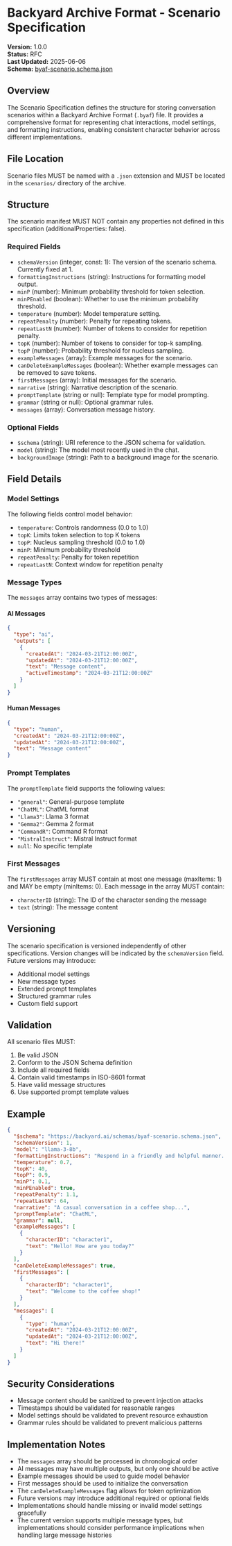 # Backyard Archive Format - Scenario Specification

**Version:** 1.0.0  
**Status:** RFC  
**Last Updated:** 2025-06-06  
**Schema:** [byaf-scenario.schema.json](../../schemas/v1/byaf-scenario.schema.json)

## Overview

The Scenario Specification defines the structure for storing conversation scenarios within a Backyard Archive Format (`.byaf`) file. It provides a comprehensive format for representing chat interactions, model settings, and formatting instructions, enabling consistent character behavior across different implementations.

## File Location

Scenario files MUST be named with a `.json` extension and MUST be located in the `scenarios/` directory of the archive.

## Structure

The scenario manifest MUST NOT contain any properties not defined in this specification (additionalProperties: false).

### Required Fields

- `schemaVersion` (integer, const: 1): The version of the scenario schema. Currently fixed at 1.
- `formattingInstructions` (string): Instructions for formatting model output.
- `minP` (number): Minimum probability threshold for token selection.
- `minPEnabled` (boolean): Whether to use the minimum probability threshold.
- `temperature` (number): Model temperature setting.
- `repeatPenalty` (number): Penalty for repeating tokens.
- `repeatLastN` (number): Number of tokens to consider for repetition penalty.
- `topK` (number): Number of tokens to consider for top-k sampling.
- `topP` (number): Probability threshold for nucleus sampling.
- `exampleMessages` (array): Example messages for the scenario.
- `canDeleteExampleMessages` (boolean): Whether example messages can be removed to save tokens.
- `firstMessages` (array): Initial messages for the scenario.
- `narrative` (string): Narrative description of the scenario.
- `promptTemplate` (string or null): Template type for model prompting.
- `grammar` (string or null): Optional grammar rules.
- `messages` (array): Conversation message history.

### Optional Fields

- `$schema` (string): URI reference to the JSON schema for validation.
- `model` (string): The model most recently used in the chat.
- `backgroundImage` (string): Path to a background image for the scenario.

## Field Details

### Model Settings

The following fields control model behavior:

- `temperature`: Controls randomness (0.0 to 1.0)
- `topK`: Limits token selection to top K tokens
- `topP`: Nucleus sampling threshold (0.0 to 1.0)
- `minP`: Minimum probability threshold
- `repeatPenalty`: Penalty for token repetition
- `repeatLastN`: Context window for repetition penalty

### Message Types

The `messages` array contains two types of messages:

#### AI Messages

```json
{
  "type": "ai",
  "outputs": [
    {
      "createdAt": "2024-03-21T12:00:00Z",
      "updatedAt": "2024-03-21T12:00:00Z",
      "text": "Message content",
      "activeTimestamp": "2024-03-21T12:00:00Z"
    }
  ]
}
```

#### Human Messages

```json
{
  "type": "human",
  "createdAt": "2024-03-21T12:00:00Z",
  "updatedAt": "2024-03-21T12:00:00Z",
  "text": "Message content"
}
```

### Prompt Templates

The `promptTemplate` field supports the following values:

- `"general"`: General-purpose template
- `"ChatML"`: ChatML format
- `"Llama3"`: Llama 3 format
- `"Gemma2"`: Gemma 2 format
- `"CommandR"`: Command R format
- `"MistralInstruct"`: Mistral Instruct format
- `null`: No specific template

### First Messages

The `firstMessages` array MUST contain at most one message (maxItems: 1) and MAY be empty (minItems: 0). Each message in the array MUST contain:

- `characterID` (string): The ID of the character sending the message
- `text` (string): The message content

## Versioning

The scenario specification is versioned independently of other specifications. Version changes will be indicated by the `schemaVersion` field. Future versions may introduce:

- Additional model settings
- New message types
- Extended prompt templates
- Structured grammar rules
- Custom field support

## Validation

All scenario files MUST:

1. Be valid JSON
2. Conform to the JSON Schema definition
3. Include all required fields
4. Contain valid timestamps in ISO-8601 format
5. Have valid message structures
6. Use supported prompt template values

## Example

```json
{
  "$schema": "https://backyard.ai/schemas/byaf-scenario.schema.json",
  "schemaVersion": 1,
  "model": "llama-3-8b",
  "formattingInstructions": "Respond in a friendly and helpful manner...",
  "temperature": 0.7,
  "topK": 40,
  "topP": 0.9,
  "minP": 0.1,
  "minPEnabled": true,
  "repeatPenalty": 1.1,
  "repeatLastN": 64,
  "narrative": "A casual conversation in a coffee shop...",
  "promptTemplate": "ChatML",
  "grammar": null,
  "exampleMessages": [
    {
      "characterID": "character1",
      "text": "Hello! How are you today?"
    }
  ],
  "canDeleteExampleMessages": true,
  "firstMessages": [
    {
      "characterID": "character1",
      "text": "Welcome to the coffee shop!"
    }
  ],
  "messages": [
    {
      "type": "human",
      "createdAt": "2024-03-21T12:00:00Z",
      "updatedAt": "2024-03-21T12:00:00Z",
      "text": "Hi there!"
    }
  ]
}
```

## Security Considerations

- Message content should be sanitized to prevent injection attacks
- Timestamps should be validated for reasonable ranges
- Model settings should be validated to prevent resource exhaustion
- Grammar rules should be validated to prevent malicious patterns

## Implementation Notes

- The `messages` array should be processed in chronological order
- AI messages may have multiple outputs, but only one should be active
- Example messages should be used to guide model behavior
- First messages should be used to initialize the conversation
- The `canDeleteExampleMessages` flag allows for token optimization
- Future versions may introduce additional required or optional fields
- Implementations should handle missing or invalid model settings gracefully
- The current version supports multiple message types, but implementations should consider performance implications when handling large message histories
